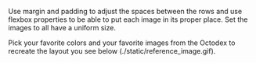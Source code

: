 Use margin and padding to adjust the spaces between the rows and use flexbox properties to be able to put each image in its proper place. Set the images to all have a uniform size.

Pick your favorite colors and your favorite images from the Octodex to recreate the layout you see below (./static/reference_image.gif).